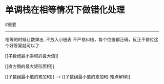 # 单调栈在相等情况下做错化处理
#重要 

---
相等的时候让数弹出, 不放入小链表
不严格纠结，每个位置都正确，反正不错过这个好答案就可以了

[[子数组最小乘积的最大值]]

[[直方图的最大矩形面积]]  

[[子数组最小值的累加和]] --> [[子数组最小值的累加和-难点解释]]

